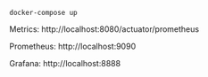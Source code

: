 ```
docker-compose up
```

Metrics:
http://localhost:8080/actuator/prometheus

Prometheus:
http://localhost:9090

Grafana:
http://localhost:8888
